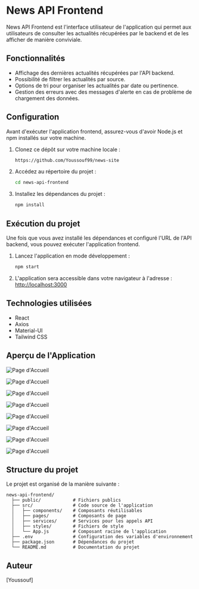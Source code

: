 # News API Frontend

News API Frontend est l'interface utilisateur de l'application qui permet aux utilisateurs de consulter les actualités récupérées par le backend et de les afficher de manière conviviale.

## Fonctionnalités

- Affichage des dernières actualités récupérées par l'API backend.
- Possibilité de filtrer les actualités par source.
- Options de tri pour organiser les actualités par date ou pertinence.
- Gestion des erreurs avec des messages d'alerte en cas de problème de chargement des données.

## Configuration

Avant d'exécuter l'application frontend, assurez-vous d'avoir Node.js et npm installés sur votre machine.

1. Clonez ce dépôt sur votre machine locale :

   ```bash
   https://github.com/Youssouf99/news-site

   ```

2. Accédez au répertoire du projet :

   ```bash
   cd news-api-frontend
   ```

3. Installez les dépendances du projet :

   ```bash
   npm install
   ```

## Exécution du projet

Une fois que vous avez installé les dépendances et configuré l'URL de l'API backend, vous pouvez exécuter l'application frontend.

1. Lancez l'application en mode développement :

   ```bash
   npm start
   ```

2. L'application sera accessible dans votre navigateur à l'adresse : [http://localhost:3000](http://localhost:3000)

## Technologies utilisées

- React
- Axios
- Material-UI
- Tailwind CSS

## Aperçu de l'Application
   ![Page d'Accueil](https://github.com/Youssouf99/news-site/blob/main/news-site-frontend/src/assets/images/img1.png)

   ![Page d'Accueil](https://github.com/Youssouf99/news-site/blob/main/news-site-frontend/src/assets/images/img2.png)

   ![Page d'Accueil](https://github.com/Youssouf99/news-site/blob/main/news-site-frontend/src/assets/images/img3.png)

   ![Page d'Accueil](https://github.com/Youssouf99/news-site/blob/main/news-site-frontend/src/assets/images/img4.png)

   ![Page d'Accueil](https://github.com/Youssouf99/news-site/blob/main/news-site-frontend/src/assets/images/img5.png)

   ![Page d'Accueil](https://github.com/Youssouf99/news-site/blob/main/news-site-frontend/src/assets/images/img6.png)

   ![Page d'Accueil](https://github.com/Youssouf99/news-site/blob/main/news-site-frontend/src/assets/images/img7.png)

   ![Page d'Accueil](https://github.com/Youssouf99/news-site/blob/main/news-site-frontend/src/assets/images/img8.png)








## Structure du projet

Le projet est organisé de la manière suivante :

```
news-api-frontend/
  ├── public/            # Fichiers publics
  ├── src/               # Code source de l'application
  │   ├── components/    # Composants réutilisables
  │   ├── pages/         # Composants de page
  │   ├── services/      # Services pour les appels API
  │   ├── styles/        # Fichiers de style
  │   └── App.js         # Composant racine de l'application
  ├── .env               # Configuration des variables d'environnement
  ├── package.json       # Dépendances du projet
  └── README.md          # Documentation du projet
```

## Auteur

[Youssouf]



